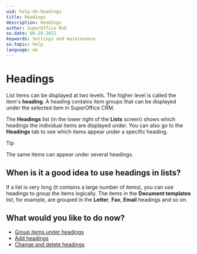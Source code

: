 ```yaml
---
uid: help-de-headings
title: Headings
description: Headings
author: SuperOffice RnD
so.date: 06.29.2022
keywords: Settings and maintenance
so.topic: help
language: de
---
```


# Headings

List items can be displayed at two levels. The higher level is called the item's **heading**. A heading contains item groups that can be displayed under the selected item in SuperOffice CRM.

The **Headings** list (in the lower right of the **Lists** screen) shows which headings the individual items are displayed under. You can also go to the **Headings** tab to see which items appear under a specific heading.

> [!TIP]
> The same items can appear under several headings.

## When is it a good idea to use headings in lists?

If a list is very long (it contains a large number of items), you can use headings to group the items logically. The items in the **Document templates** list, for example, are grouped in the **Letter**, **Fax**, **Email** headings and so on.

## What would you like to do now?

* [Group items under headings][2]
* [Add headings][1]
* [Change and delete headings][3]

<!-- Referenced links -->
[1]: adding-headings.md
[2]: grouping-items-under-headings.md
[3]: headings-editing-and-deleting.md

<!-- Referenced images -->

